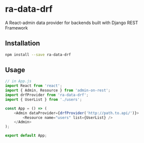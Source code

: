 # ra-data-drf
A React-admin data provider for backends built with Django REST Framework

## Installation

```sh
npm install --save ra-data-drf
```

## Usage

```js
// in App.js
import React from 'react';
import { Admin, Resource } from 'admin-on-rest';
import drfProvider from 'ra-data-drf';
import { UserList } from './users';

const App = () => (
    <Admin dataProvider={drfProvider('http://path.to.api/')}>
        <Resource name="users" list={UserList} />
    </Admin>
);

export default App;
```
